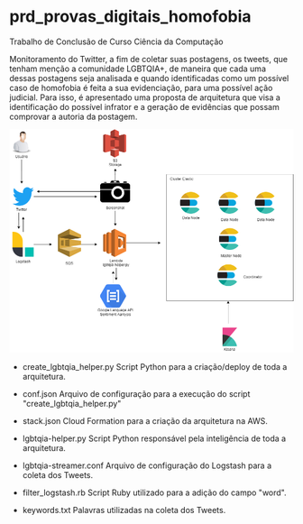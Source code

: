 # prd_provas_digitais_homofobia
Trabalho de Conclusão de Curso Ciência da Computação

Monitoramento do Twitter, a fim de coletar suas postagens, os tweets, que tenham menção a comunidade LGBTQIA+, de maneira que cada uma dessas postagens seja analisada e quando identificadas como um possível caso de homofobia é feita a sua evidenciação, para uma possível ação judicial. Para isso, é apresentado uma proposta de arquitetura que visa a identificação do possível infrator e a geração de evidências que possam comprovar a autoria da postagem. 

![Topologia](/topologia2.png)

- create_lgbtqia_helper.py
Script Python para a criação/deploy de toda a arquitetura.

- conf.json
Arquivo de configuração para a execução do script "create_lgbtqia_helper.py"

- stack.json
Cloud Formation para a criação da arquitetura na AWS.

- lgbtqia-helper.py
Script Python responsável pela inteligência de toda a arquitetura.

- lgbtqia-streamer.conf
Arquivo de configuração do Logstash para a coleta dos Tweets.

- filter_logstash.rb
Script Ruby utilizado para a adição do campo "word".

- keywords.txt
Palavras utilizadas na coleta dos Tweets.

